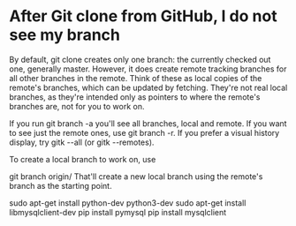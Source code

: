 # After Git clone from GitHub, I do not see my branch
By default, git clone creates only one branch: the currently checked out one, generally master. However, it does create remote tracking branches for all other branches in the remote. Think of these as local copies of the remote's branches, which can be updated by fetching. They're not real local branches, as they're intended only as pointers to where the remote's branches are, not for you to work on.

If you run git branch -a you'll see all branches, local and remote. If you want to see just the remote ones, use git branch -r. If you prefer a visual history display, try gitk --all (or gitk --remotes).

To create a local branch to work on, use

git branch <branch-name> origin/<branch-name>
That'll create a new local branch using the remote's branch as the starting point.


sudo apt-get install python-dev python3-dev
sudo apt-get install libmysqlclient-dev
pip install pymysql
pip install mysqlclient
